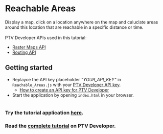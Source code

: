 # Reachable Areas
Display a map, click on a location anywhere on the map and caluclate areas around this location that are reachable in a specific distance or time.</br>
</br>
PTV Developer APIs used in this tutorial:
- <a href="https://developer.myptv.com/Documentation/Raster%20Maps%20API/QuickStart.htm" target="_blank">Raster Maps API</a>
- <a href="https://developer.myptv.com/Documentation/Routing%20API/QuickStart.htm" target="_blank">Routing API</a>

## Getting started
- Replayce the API key placeholder *"YOUR_API_KEY"* in `Reachable_Areas.js` with your <a href="https://myptv.com/developer" target="_blank">PTV Developer API key</a>.
  - <a href="https://developer.myptv.com/Tutorials.htm" target="_blank">How to create an API key for PTV Developer</a>
- Start the application by opening `index.html` in your browser.
#
### Try the tutorial application <a href="https://developer-applications.myptv.com/Tutorials/Routing/Reachable_Areas/index.html" target="_blank">here</a>.
### Read the <a href="https://developer.myptv.com/Tutorials/Routing/Reachable%20Areas/Reachable%20Areas.htm" target="_blank">complete tutorial</a> on PTV Developer.
